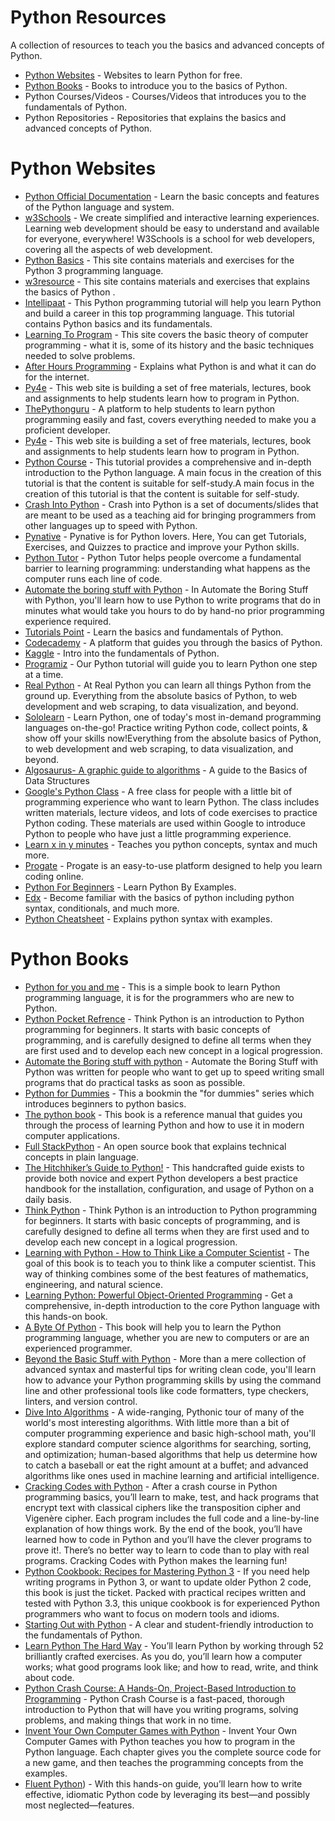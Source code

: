 # Python Resources

A collection of resources to teach you the basics and advanced concepts of Python.

- [Python Websites](https://github.com/Mannuel25/Nutshell-Machine-Learning/blob/main/Learn_Python.md#python-websites) - Websites to learn Python for free.
- [Python Books](https://github.com/Mannuel25/Nutshell-Machine-Learning/blob/main/Learn_Python.md#python-books) - Books to introduce you to the basics of Python.
- Python Courses/Videos - Courses/Videos that introduces you to the fundamentals of Python.
- Python Repositories - Repositories that explains the basics and advanced concepts of Python.


# Python Websites

- [Python Official Documentation](https://docs.python.org/3/tutorial/index.html) - Learn the basic concepts and features of the Python language and system. 
- [w3Schools](https://www.w3schools.com/python/default.asp) - We create simplified and interactive learning experiences. Learning web development should be easy to understand and available for everyone, everywhere! W3Schools is a school for web developers, covering all the aspects of web development.
- [Python Basics](https://pythonbasics.org) - This site contains materials and exercises for the Python 3 programming language.
- [w3resource](https://www.w3resource.com/python/python-tutorial.php) - This site contains materials and exercises that explains the basics of Python .
- [Intellipaat](https://intellipaat.com/blog/tutorial/python-tutorial/) - This Python programming tutorial will help you learn Python and build a career in this top programming language. This tutorial contains Python basics and its fundamentals.
- [Learning To Program](http://www.alan-g.me.uk/l2p/index.htm) - This site covers the basic theory of computer programming - what it is, some of its history and the basic techniques needed to solve problems.
- [After Hours Programming](https://www.afterhoursprogramming.com/tutorial/python/) - Explains what Python is and what it can do for the internet.
- [Py4e](https://py4e.com/) - This web site is building a set of free materials, lectures, book and assignments to help students learn how to program in Python. 
- [ThePythonguru](https://thepythonguru.com/) - A platform to help students to learn python programming easily and fast, covers everything needed to make you a proficient developer. 
- [Py4e](https://py4e.com/) - This web site is building a set of free materials, lectures, book and assignments to help students learn how to program in Python.
- [Python Course](https://www.python-course.eu/python3_course.php) - This tutorial provides a comprehensive and in-depth introduction to the Python language. A main focus in the creation of this tutorial is that the content is suitable for self-study.A main focus in the creation of this tutorial is that the content is suitable for self-study.
- [Crash Into Python](https://stephensugden.com/crash_into_python/) - Crash into Python is a set of documents/slides that are meant to be used as a teaching aid for bringing programmers from other languages up to speed with Python. 
- [Pynative](https://pynative.com) - Pynative is for Python lovers. Here, You can get Tutorials, Exercises, and Quizzes to practice and improve your Python skills. 
- [Python Tutor](http://pythontutor.com/) - Python Tutor helps people overcome a fundamental barrier to learning programming: understanding what happens as the computer runs each line of code. 
- [Automate the boring stuff with Python](https://automatetheboringstuff.com/) - In Automate the Boring Stuff with Python, you'll learn how to use Python to write programs that do in minutes what would take you hours to do by hand-no prior programming experience required. 
- [Tutorials Point](https://www.tutorialspoint.com/python/index.htm) - Learn the basics and fundamentals of Python. 
- [Codecademy](https://www.codecademy.com/catalog/language/python) - A platform that guides you through the basics of Python.
- [Kaggle](https://www.kaggle.com/learn/python) - Intro into the fundamentals of Python.
- [Programiz](https://www.programiz.com/python-programming) - Our Python tutorial will guide you to learn Python one step at a time.
- [Real Python](https://realpython.com/) - At Real Python you can learn all things Python from the ground up. Everything from the absolute basics of Python, to web development and web scraping, to data visualization, and beyond.
- [Sololearn](https://www.sololearn.com/learning/1073) - Learn Python, one of today's most in-demand programming languages on-the-go! Practice writing Python code, collect points, & show off your skills now!Everything from the absolute basics of Python, to web development and web scraping, to data visualization, and beyond.
- [Algosaurus- A graphic guide to algorithms](http://algosaur.us/data-structures-basics/) - A guide to the Basics of Data Structures
- [Google's Python Class](https://developers.google.com/edu/python) - A free class for people with a little bit of programming experience who want to learn Python. The class includes written materials, lecture videos, and lots of code exercises to practice Python coding. These materials are used within Google to introduce Python to people who have just a little programming experience. 
- [Learn x in y minutes](https://learnxinyminutes.com/docs/python/) - Teaches you python concepts, syntax and much more.
- [Progate](https://progate.com/languages/python) - Progate is an easy-to-use platform designed to help you learn coding online.
- [Python For Beginners](https://www.pythonforbeginners.com/) - Learn Python By Examples.
- [Edx](https://www.edx.org/learn/python) - Become familiar with the basics of python including python syntax, conditionals, and much more.
- [Python Cheatsheet](https://www.pythoncheatsheet.org/) - Explains python syntax with examples.

# Python Books
- [Python for you and me](https://pymbook.readthedocs.io/en/latest/index.html#welcome-to-python-for-you-and-me) - This is a simple book to learn Python programming language, it is for the programmers who are new to Python.
- [Python Pocket Refrence](https://www.pdfdrive.com/python-pocket-reference-5th-edition-python-in-your-pocket-e166623626.html) - Think Python is an introduction to Python programming for beginners. It starts with basic concepts of programming, and is carefully designed to define all terms when they are first used and to develop each new concept in a logical progression.
- [Automate the Boring stuff with python](https://www.pdfdrive.com/automate-the-boring-stuff-with-python-automate-the-boring-stuff-with-python-e26956384.html) - Automate the Boring Stuff with Python was written for people who want to get up to speed writing small programs that do practical tasks as soon as possible.
- [Python for Dummies](https://www.pdfdrive.com/python-all-in-one-for-dummies-e188632865.html) - This a  bookmin the "for dummies" series which introduces beginners to python basics.
- [The python book](https://www.pdfdrive.com/the-python-book-the-ultimate-guide-to-coding-with-python-e175482973.html) - This book is a reference manual that guides you through the process of learning Python and how to use it in modern computer applications.
- [Full StackPython](https://www.fullstackpython.com/) - An open source book that explains technical concepts in plain language.
- [The Hitchhiker’s Guide to Python!](https://docs.python-guide.org/) - This handcrafted guide exists to provide both novice and expert Python developers a best practice handbook for the installation, configuration, and usage of Python on a daily basis.
- [Think Python](https://greenteapress.com/wp/think-python-2e/) - Think Python is an introduction to Python programming for beginners. It starts with basic concepts of programming, and is carefully designed to define all terms when they are first used and to develop each new concept in a logical progression.
- [Learning with Python - How to Think Like a Computer Scientist](https://greenteapress.com/wp/learning-with-python/) - The goal of this book is to teach you to think like a computer scientist. This way of thinking combines some of the best features of mathematics, engineering, and natural science.
- [Learning Python: Powerful Object-Oriented Programming](https://www.pdfdrive.com/learning-python-powerful-object-oriented-programming-e169780738.html) - Get a comprehensive, in-depth introduction to the core Python language with this hands-on book.
- [A Byte Of Python](https://python.swaroopch.com/) - This book will help you to learn the Python programming language, whether you are new to computers or are an experienced programmer.
- [Beyond the Basic Stuff with Python](https://nostarch.com/beyond-basic-stuff-python) - More than a mere collection of advanced syntax and masterful tips for writing clean code, you'll learn how to advance your Python programming skills by using the command line and other professional tools like code formatters, type checkers, linters, and version control. 
- [Dive Into Algorithms](https://nostarch.com/Dive-Into-Algorithms) -  A wide-ranging, Pythonic tour of many of the world's most interesting algorithms. With little more than a bit of computer programming experience and basic high-school math, you'll explore standard computer science algorithms for searching, sorting, and optimization; human-based algorithms that help us determine how to catch a baseball or eat the right amount at a buffet; and advanced algorithms like ones used in machine learning and artificial intelligence. 
- [Cracking Codes with Python](https://nostarch.com/crackingcodes) - After a crash course in Python programming basics, you’ll learn to make, test, and hack programs that encrypt text with classical ciphers like the transposition cipher and Vigenère cipher. Each program includes the full code and a line-by-line explanation of how things work. By the end of the book, you’ll have learned how to code in Python and you’ll have the clever programs to prove it!. There’s no better way to learn to code than to play with real programs. Cracking Codes with Python makes the learning fun!
- [Python Cookbook: Recipes for Mastering Python 3](https://www.pdfdrive.com/python-cookbook-recipes-for-mastering-python-3-e187326224.html) - If you need help writing programs in Python 3, or want to update older Python 2 code, this book is just the ticket. Packed with practical recipes written and tested with Python 3.3, this unique cookbook is for experienced Python programmers who want to focus on modern tools and idioms.
- [Starting Out with Python](https://www.academia.edu/44608760/GLOBAL_EDITION_FOURTH_EDITION_Starting_Out_with_Python) - A clear and student-friendly introduction to the fundamentals of Python.
- [Learn Python The Hard Way](https://learnpythonthehardway.org/book/) - You’ll learn Python by working through 52 brilliantly crafted exercises. As you do, you’ll learn how a computer works; what good programs look like; and how to read, write, and think about code.
- [Python Crash Course: A Hands-On, Project-Based Introduction to Programming](https://www.pdfdrive.com/python-crash-course-a-hands-on-project-based-introduction-to-programming-e190067998.html) - Python Crash Course is a fast-paced, thorough introduction to Python that will have you writing programs, solving problems, and making things that work in no time.
- [Invent Your Own Computer Games with Python](https://inventwithpython.com/invent4thed/) - Invent Your Own Computer Games with Python teaches you how to program in the Python language. Each chapter gives you the complete source code for a new game, and then teaches the programming concepts from the examples.
- [Fluent Python](https://www.oreilly.com/library/view/fluent-python/9781491946237/)) - With this hands-on guide, you’ll learn how to write effective, idiomatic Python code by leveraging its best—and possibly most neglected—features.
